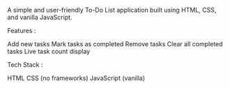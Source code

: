 A simple and user-friendly To-Do List application built using HTML, CSS, and vanilla JavaScript.

Features :

Add new tasks
Mark tasks as completed
Remove tasks
Clear all completed tasks
Live task count display

Tech Stack :

HTML
CSS (no frameworks)
JavaScript (vanilla)
